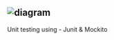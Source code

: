 ![diagram](https://github.com/IT21160066/Spring-boot-Rest-API/assets/99235576/2187b820-4079-4585-8f44-0c7f594e1800)
---
Unit testing using - Junit & Mockito
